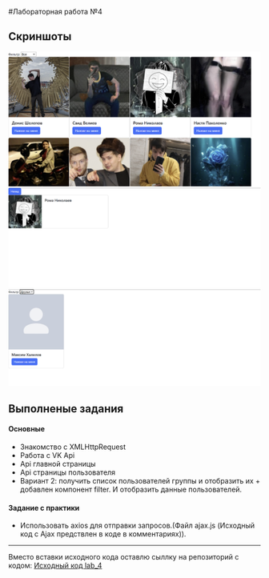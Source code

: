 #Лабораторная работа №4
## Скриншоты
![alt text](image/scrin_1.png)
![alt text](image/scrin_2.png)
![alt text](image/scrin_3.png)


## Выполненые задания
#### Основные
- Знакомство с XMLHttpRequest
- Работа с VK Api
- Api главной страницы
- Api страницы пользователя
- Вариант 2: получить список пользователей группы и отобразить их + добавлен компонент filter. И отобразить данные пользователей.
#### Задание с практики
- Использовать axios для отправки запросов.(Файл ajax.js (Исходный код с Ajax предствлен в коде в комментариях)).
___
Вместо вставки исходного кода оставлю сыллку на репозиторий с кодом: [Исходный код lab_4](https://github.com/uh-well-niko/Web-labs-pages/tree/main/lab_4)
